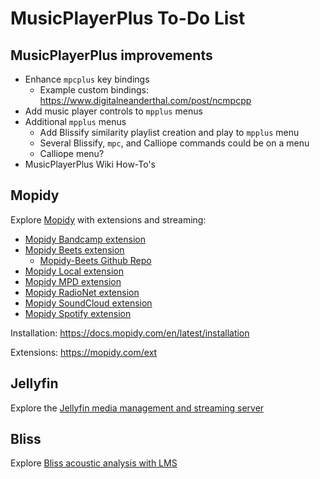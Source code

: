 # MusicPlayerPlus To-Do List

## MusicPlayerPlus improvements

- Enhance `mpcplus` key bindings
    - Example custom bindings: https://www.digitalneanderthal.com/post/ncmpcpp
- Add music player controls to `mpplus` menus
- Additional `mpplus` menus
    - Add Blissify similarity playlist creation and play to `mpplus` menu
    - Several Blissify, `mpc`, and Calliope commands could be on a menu
    - Calliope menu?
- MusicPlayerPlus Wiki How-To's

## Mopidy

Explore [Mopidy](https://mopidy.com) with extensions and streaming:

- [Mopidy Bandcamp extension](https://mopidy.com/ext/bandcamp)
- [Mopidy Beets extension](https://mopidy.com/ext/beets)
    - [Mopidy-Beets Github Repo](https://github.com/mopidy/mopidy-beets)
- [Mopidy Local extension](https://mopidy.com/ext/local)
- [Mopidy MPD extension](https://mopidy.com/ext/mpd)
- [Mopidy RadioNet extension](https://mopidy.com/ext/radionet)
- [Mopidy SoundCloud extension](https://mopidy.com/ext/soundcloud)
- [Mopidy Spotify extension](https://mopidy.com/ext/spotify)

Installation: https://docs.mopidy.com/en/latest/installation

Extensions: https://mopidy.com/ext

## Jellyfin

Explore the
[Jellyfin media management and streaming server](https://jellyfin.org)

## Bliss

Explore
[Bliss acoustic analysis with LMS](https://github.com/CDrummond/bliss-analyser)
